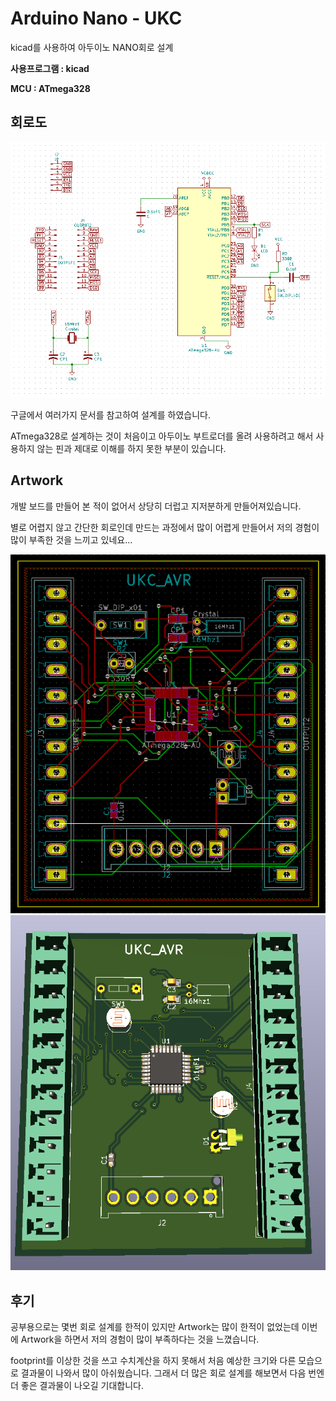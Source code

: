 # Arduino Nano - UKC

kicad를 사용하여 아두이노 NANO회로 설계

__사용프로그램 : kicad__

__MCU : ATmega328__

## 회로도

![회도도](/img/circuit.png)

구글에서 여러가지 문서를 참고하여 설계를 하였습니다.

ATmega328로 설계하는 것이 처음이고 아두이노 부트로더를 올려 사용하려고 해서 사용하지 않는 핀과 제대로 이해를 하지 못한 부분이 있습니다.

## Artwork

개발 보드를 만들어 본 적이 없어서 상당히 더럽고 지저분하게 만들어져있습니다.

별로 어렵지 않고 간단한 회로인데 만드는 과정에서 많이 어렵게 만들어서 저의 경험이 많이 부족한 것을 느끼고 있네요...

![Artwork](/img/artwork.png)
![Artwork](/img/artwork_3d.png)

## 후기

 공부용으로는 몇번 회로 설계를 한적이 있지만 Artwork는 많이 한적이 없었는데 이번에 Artwork을 하면서 저의 경험이 많이 부족하다는 것을 느꼈습니다. 

 footprint를 이상한 것을 쓰고 수치계산을 하지 못해서 처음 예상한 크기와 다른 모습으로 결과물이 나와서 많이 아쉬웠습니다. 그래서 더 많은 회로 설계를 해보면서 다음 번엔 더 좋은 결과물이 나오길 기대합니다.